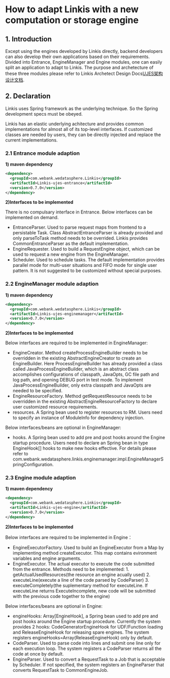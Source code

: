 # How to adapt Linkis with a new computation or storage engine

## 1. Introduction

Except using the engines developed by Linkis directly, backend developers can also develop their own applications based on their requirements. 
Divided into Entrance, EngineManager and Engine modules, one can easily split an application to adapt to Linkis. 
The purpose and archetecture of these three modules please refer to Linkis Archetect Design Docs[UJES架构设计文档](../ch4/Linkis-UJES设计文档.md).


## 2. Declaration

Linkis uses Spring framework as the underlying technique. So the Spring development specs must be obeyed.

Linkis has an elastic underlying achitecture and provides common implementations for almost all of its top-level interfaces. If customized classes are needed by users, they can be directly injected and replace the current implementations.


### 2.1 Entrance module adaption

**1) maven dependency**

```xml
<dependency>
  <groupId>com.webank.wedatasphere.Linkis</groupId>
  <artifactId>Linkis-ujes-entrance</artifactId>
  <version>0.7.0</version>
</dependency>
```

**2)Interfaces to be implemented**

There is no compulsary interface in Entrance. Below interfaces can be implemented on demand.
- EntranceParser. Used to parse request maps from frontend to a persistable Task. Class AbstractEntranceParser is already provided and only parseToTask method needs to be overrided. Linkis provides CommonEntranceParser as the default implementation.
- EngineRequester. Used to build a RequestEngine object, which can be used to request a new engine from the EngineManager.
- Scheduler. Used to schedule tasks. The default implementation provides parallel mode for multi-user situations and FIFO mode for single user pattern. It is not suggested to be customized without special purposes.

### 2.2 EngineManager module adaption

**1) maven dependency**

```xml
<dependency>
  <groupId>com.webank.wedatasphere.Linkis</groupId>
  <artifactId>Linkis-ujes-enginemanager</artifactId>
  <version>0.7.0</version>
</dependency>
```

**2)Interfaces to be implemented**

Below interfaces are required to be implemented in EngineManager:
- EngineCreator. Method createProcessEngineBuilder needs to be overridden in the existing AbstractEngineCreator to create an EngineBuilder.
Here ProcessEngineBuilder has already provided a class called JavaProcessEngineBuilder, which is an abstract class accomplishes configurations of classpath, JavaOpts, GC file path and log path, and opening DEBUG port in test mode. To implement JavaProcessEngineBuilder, only extra classpath and JavaOpts are needed to be specified.
- EngineResourceFactory. Method getRequestResource needs to be overridden in the existing AbstractEngineResourceFactory to declare user customized resource requirements.
- resources. A Spring bean used to register resources to RM. Users need to specify an instance of ModuleInfo for dependency injection.

Below interfaces/beans are optional in EngineManager:
- hooks. A Spring bean used to add pre and post hooks around the Engine startup procedure. Users need to declare an Spring bean in type EngineHook[] hooks to make new hooks effective. For details please refer to com.webank.wedatasphere.linkis.enginemanager.impl.EngineManagerSpringConfiguration.


### 2.3 Engine module adaption

**1) maven dependency**

```xml
<dependency>
  <groupId>com.webank.wedatasphere.Linkis</groupId>
  <artifactId>Linkis-ujes-engine</artifactId>
  <version>0.7.0</version>
</dependency>
```


**2)Interfaces to be implemented**

Below interfaces are required to be implemented in Engine：
- EngineExecutorFactory. Used to build an EngineExecutor from a Map by implementing method createExecutor. This map contains evironment variables and engine arguments.
- EngineExecutor. The actual executor to execute the code submitted from the entrance. 
    Methods need to be implemented: 
      1. getActualUsedResources(the resource an engine acually used)
      2. executeLine(execute a line of the code parsed by CodeParser)
      3. executeCompletely(the suplementary method for executeLine. If executeLine returns ExecuteIncomplete, new code will be submitted with the previous code together to the engine)

Below interfaces/beans are optional in Engine:
- engineHooks: Array[EngineHook], a Spring bean used to add pre and post hooks around the Engine startup procedure. Currently the system provides 2 hooks: CodeGeneratorEngineHook for UDF/Function loading and ReleaseEngineHook for releasing spare engines. The system registers engineHooks=Array(ReleaseEngineHook) only by default.
- CodeParser. Used to parse code into lines and submit one line only for each execution loop. The system registers a CodeParser returns all the code at once by default. 
- EngineParser. Used to convert a RequestTask to a Job that is acceptable by Scheduler. If not specified, the system registers an EngineParser that converts RequestTask to CommonEngineJob.
